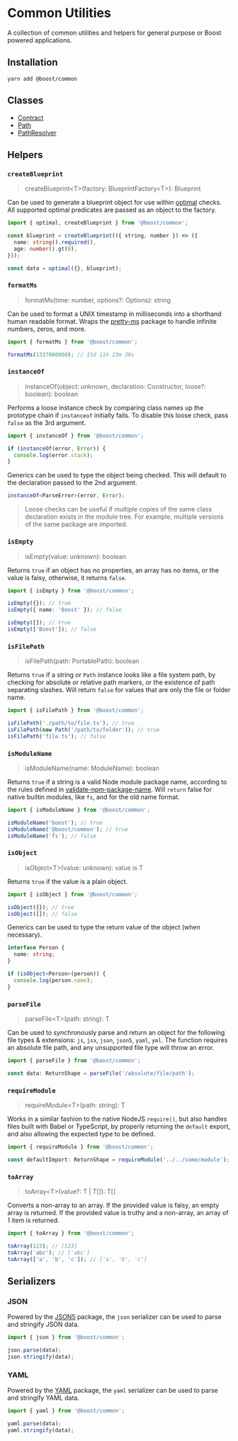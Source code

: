 # Common Utilities

A collection of common utilities and helpers for general purpose or Boost powered applications.

## Installation

```
yarn add @boost/common
```

## Classes

- [Contract](./common/contract.md)
- [Path](./common/path.md)
- [PathResolver](./common/path-resolver.md)

## Helpers

### `createBlueprint`

> createBlueprint\<T>(factory: BlueprintFactory\<T>): Blueprint<T>

Can be used to generate a blueprint object for use within
[optimal](https://github.com/milesj/optimal) checks. All supported optimal predicates are passed as
an object to the factory.

```ts
import { optimal, createBlueprint } from '@boost/common';

const blueprint = createBlueprint(({ string, number }) => ({
  name: string().required(),
  age: number().gt(0),
}));

const data = optimal({}, blueprint);
```

### `formatMs`

> formatMs(time: number, options?: Options): string

Can be used to format a UNIX timestamp in milliseconds into a shorthand human readable format. Wraps
the [pretty-ms](https://www.npmjs.com/package/pretty-ms) package to handle infinite numbers, zeros,
and more.

```ts
import { formatMs } from '@boost/common';

formatMs(1337000000); // 15d 11h 23m 20s
```

### `instanceOf`

> instanceOf(object: unknown, declaration: Constructor, loose?: boolean): boolean

Performs a loose instance check by comparing class names up the prototype chain if `instanceof`
initially fails. To disable this loose check, pass `false` as the 3rd argument.

```ts
import { instanceOf } from '@boost/common';

if (instanceOf(error, Error)) {
  console.log(error.stack);
}
```

Generics can be used to type the object being checked. This will default to the declaration passed
to the 2nd argument.

```ts
instanceOf<ParseError>(error, Error);
```

> Loose checks can be useful if multiple copies of the same class declaration exists in the module
> tree. For example, multiple versions of the same package are imported.

### `isEmpty`

> isEmpty(value: unknown): boolean

Returns `true` if an object has no properties, an array has no items, or the value is falsy,
otherwise, it returns `false`.

```ts
import { isEmpty } from '@boost/common';

isEmpty({}); // true
isEmpty({ name: 'Boost' }); // false

isEmpty([]); // true
isEmpty(['Boost']); // false
```

### `isFilePath`

> isFilePath(path: PortablePath): boolean

Returns `true` if a string or `Path` instance looks like a file system path, by checking for
absolute or relative path markers, or the existence of path separating slashes. Will return `false`
for values that are only the file or folder name.

```ts
import { isFilePath } from '@boost/common';

isFilePath('./path/to/file.ts'); // true
isFilePath(new Path('/path/to/folder')); // true
isFilePath('file.ts'); // false
```

### `isModuleName`

> isModuleName(name: ModuleName): boolean

Returns `true` if a string is a valid Node module package name, according to the rules defined in
[validate-npm-package-name](https://github.com/npm/validate-npm-package-name). Will `return` false
for native builtin modules, like `fs`, and for the old name format.

```ts
import { isModuleName } from '@boost/common';

isModuleName('boost'); // true
isModuleName('@boost/common'); // true
isModuleName('fs'); // false
```

### `isObject`

> isObject\<T>(value: unknown): value is T

Returns `true` if the value is a plain object.

```ts
import { isObject } from '@boost/common';

isObject({}); // true
isObject([]); // false
```

Generics can be used to type the return value of the object (when necessary).

```ts
interface Person {
  name: string;
}

if (isObject<Person>(person)) {
  console.log(person.name);
}
```

### `parseFile`

> parseFile\<T>(path: string): T

Can be used to *sync*hronously parse and return an object for the following file types & extensions:
`js`, `jsx`, `json`, `json5`, `yaml`, `yml`. The function requires an absolute file path, and any
unsupported file type will throw an error.

```ts
import { parseFile } from '@boost/common';

const data: ReturnShape = parseFile('/absolute/file/path');
```

### `requireModule`

> requireModule\<T>(path: string): T

Works in a similar fashion to the native NodeJS `require()`, but also handles files built with Babel
or TypeScript, by properly returning the `default` export, and also allowing the expected type to be
defined.

```ts
import { requireModule } from '@boost/common';

const defaultImport: ReturnShape = requireModule('../../some/module');
```

### `toArray`

> toArray\<T>(value?: T | T[]): T[]

Converts a non-array to an array. If the provided value is falsy, an empty array is returned. If the
provided value is truthy and a non-array, an array of 1 item is returned.

```ts
import { toArray } from '@boost/common';

toArray(123); // [123]
toArray('abc'); // ['abc']
toArray(['a', 'b', 'c']); // ['a', 'b', 'c']
```

## Serializers

### JSON

Powered by the [JSON5](https://www.npmjs.com/package/json5) package, the `json` serializer can be
used to parse and stringify JSON data.

```ts
import { json } from '@boost/common';

json.parse(data);
json.stringify(data);
```

### YAML

Powered by the [YAML](https://www.npmjs.com/package/yaml) package, the `yaml` serializer can be used
to parse and stringify YAML data.

```ts
import { yaml } from '@boost/common';

yaml.parse(data);
yaml.stringify(data);
```
